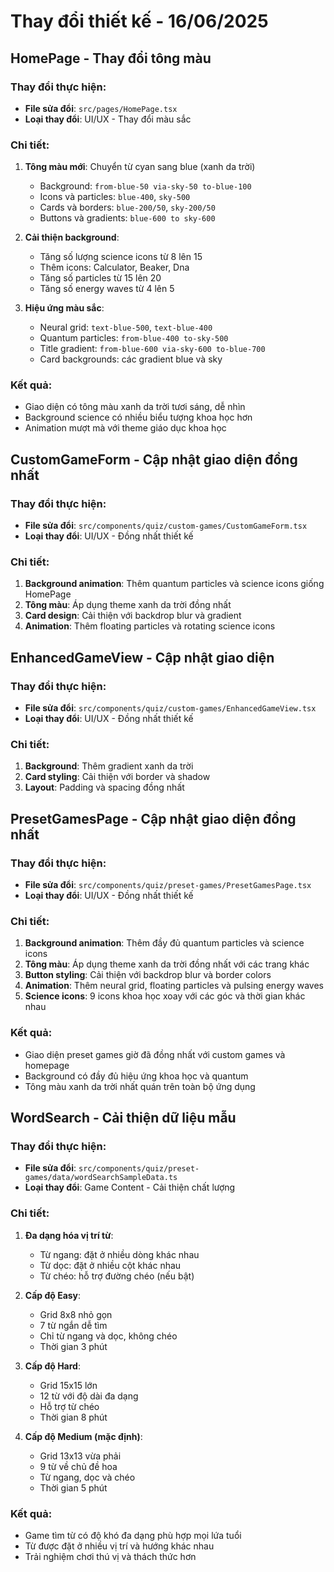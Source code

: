 
# Thay đổi thiết kế - 16/06/2025

## HomePage - Thay đổi tông màu

### Thay đổi thực hiện:
- **File sửa đổi**: `src/pages/HomePage.tsx`
- **Loại thay đổi**: UI/UX - Thay đổi màu sắc

### Chi tiết:
1. **Tông màu mới**: Chuyển từ cyan sang blue (xanh da trời)
   - Background: `from-blue-50 via-sky-50 to-blue-100`
   - Icons và particles: `blue-400`, `sky-500`
   - Cards và borders: `blue-200/50`, `sky-200/50`
   - Buttons và gradients: `blue-600 to sky-600`

2. **Cải thiện background**:
   - Tăng số lượng science icons từ 8 lên 15
   - Thêm icons: Calculator, Beaker, Dna
   - Tăng số particles từ 15 lên 20
   - Tăng số energy waves từ 4 lên 5

3. **Hiệu ứng màu sắc**:
   - Neural grid: `text-blue-500`, `text-blue-400`
   - Quantum particles: `from-blue-400 to-sky-500`
   - Title gradient: `from-blue-600 via-sky-600 to-blue-700`
   - Card backgrounds: các gradient blue và sky

### Kết quả:
- Giao diện có tông màu xanh da trời tươi sáng, dễ nhìn
- Background science có nhiều biểu tượng khoa học hơn
- Animation mượt mà với theme giáo dục khoa học

## CustomGameForm - Cập nhật giao diện đồng nhất

### Thay đổi thực hiện:
- **File sửa đổi**: `src/components/quiz/custom-games/CustomGameForm.tsx`
- **Loại thay đổi**: UI/UX - Đồng nhất thiết kế

### Chi tiết:
1. **Background animation**: Thêm quantum particles và science icons giống HomePage
2. **Tông màu**: Áp dụng theme xanh da trời đồng nhất
3. **Card design**: Cải thiện với backdrop blur và gradient
4. **Animation**: Thêm floating particles và rotating science icons

## EnhancedGameView - Cập nhật giao diện

### Thay đổi thực hiện:
- **File sửa đổi**: `src/components/quiz/custom-games/EnhancedGameView.tsx`
- **Loại thay đổi**: UI/UX - Đồng nhất thiết kế

### Chi tiết:
1. **Background**: Thêm gradient xanh da trời
2. **Card styling**: Cải thiện với border và shadow
3. **Layout**: Padding và spacing đồng nhất

## PresetGamesPage - Cập nhật giao diện đồng nhất

### Thay đổi thực hiện:
- **File sửa đổi**: `src/components/quiz/preset-games/PresetGamesPage.tsx`
- **Loại thay đổi**: UI/UX - Đồng nhất thiết kế

### Chi tiết:
1. **Background animation**: Thêm đầy đủ quantum particles và science icons
2. **Tông màu**: Áp dụng theme xanh da trời đồng nhất với các trang khác
3. **Button styling**: Cải thiện với backdrop blur và border colors
4. **Animation**: Thêm neural grid, floating particles và pulsing energy waves
5. **Science icons**: 9 icons khoa học xoay với các góc và thời gian khác nhau

### Kết quả:
- Giao diện preset games giờ đã đồng nhất với custom games và homepage
- Background có đầy đủ hiệu ứng khoa học và quantum
- Tông màu xanh da trời nhất quán trên toàn bộ ứng dụng

## WordSearch - Cải thiện dữ liệu mẫu

### Thay đổi thực hiện:
- **File sửa đổi**: `src/components/quiz/preset-games/data/wordSearchSampleData.ts`
- **Loại thay đổi**: Game Content - Cải thiện chất lượng

### Chi tiết:
1. **Đa dạng hóa vị trí từ**:
   - Từ ngang: đặt ở nhiều dòng khác nhau
   - Từ dọc: đặt ở nhiều cột khác nhau  
   - Từ chéo: hỗ trợ đường chéo (nếu bật)

2. **Cấp độ Easy**:
   - Grid 8x8 nhỏ gọn
   - 7 từ ngắn dễ tìm
   - Chỉ từ ngang và dọc, không chéo
   - Thời gian 3 phút

3. **Cấp độ Hard**:
   - Grid 15x15 lớn
   - 12 từ với độ dài đa dạng
   - Hỗ trợ từ chéo
   - Thời gian 8 phút

4. **Cấp độ Medium (mặc định)**:
   - Grid 13x13 vừa phải
   - 9 từ về chủ đề hoa
   - Từ ngang, dọc và chéo
   - Thời gian 5 phút

### Kết quả:
- Game tìm từ có độ khó đa dạng phù hợp mọi lứa tuổi
- Từ được đặt ở nhiều vị trí và hướng khác nhau
- Trải nghiệm chơi thú vị và thách thức hơn

